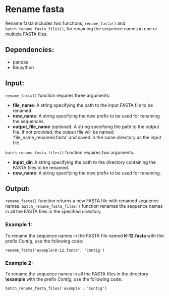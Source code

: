 # Rename fasta

Rename fasta includes two functions, `rename_fasta()` and `batch_rename_fasta_files()`, for renaming the sequence names in one or multiple FASTA files.

## Dependencies:


* pandas
* Biopython

## Input:

`rename_fasta()` function requires three arguments:
* **file_name**: A string specifying the path to the input FASTA file to be renamed.
* **new_name**: A string specifying the new prefix to be used for renaming the sequences.
* **output_file_name** (optional): A string specifying the path to the output file. If not provided, the output file will be named 'file_name_renamed.fasta' and saved in the same directory as the input file.

`batch_rename_fasta_files()` function requires two arguments:
* **input_dir**: A string specifying the path to the directory containing the FASTA files to be renamed.
* **new_name**: A string specifying the new prefix to be used for renaming.

## Output:

`rename_fasta()` function returns a new FASTA file with renamed sequence names.
`batch_rename_fasta_files()` function renames the sequence names in all the FASTA files in the specified directory.

### Example 1:
To rename the sequence names in the FASTA file named **K-12.fasta** with the prefix *Contig*, use the following code:

`rename_fasta('example\K-12.fasta', 'Contig')`

### Example 2:

To rename the sequence names in all the FASTA files in the directory **\example** with the prefix *Contig*, use the following code:

`batch_rename_fasta_files('example', 'Contig')`
